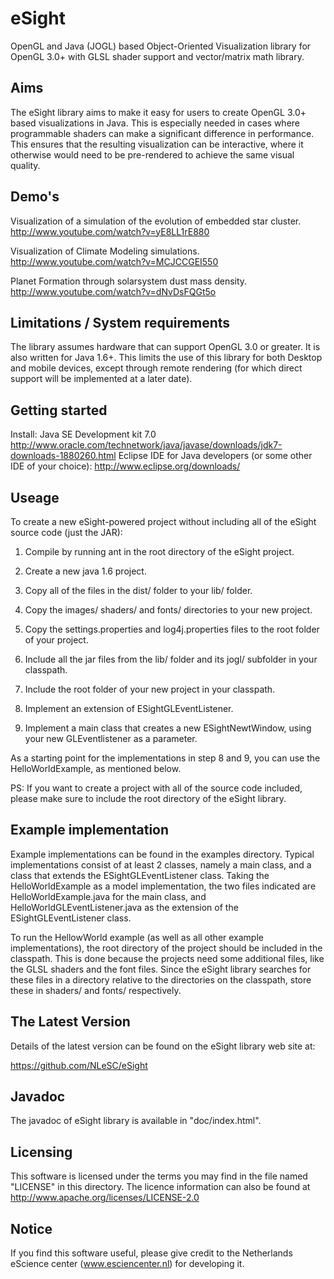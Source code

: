 eSight
======

OpenGL and Java (JOGL) based Object-Oriented Visualization library for OpenGL 3.0+ with GLSL shader support and vector/matrix math library. 

Aims
----

The eSight library aims to make it easy for users to create OpenGL 3.0+ based visualizations in Java. This is especially needed in cases 
where programmable shaders can make a significant difference in performance. This ensures that the resulting visualization can be interactive, 
where it otherwise would need to be pre-rendered to achieve the same visual quality.

Demo's
------

Visualization of a simulation of the evolution of embedded star cluster.
http://www.youtube.com/watch?v=yE8LL1rE880

Visualization of Climate Modeling simulations.
http://www.youtube.com/watch?v=MCJCCGEI550

Planet Formation through solarsystem dust mass density.
http://www.youtube.com/watch?v=dNvDsFQGt5o

Limitations / System requirements
---------------------------------

The library assumes hardware that can support OpenGL 3.0 or greater. It is also written for Java 1.6+. This limits the use of this library 
for both Desktop and mobile devices, except through remote rendering (for which direct support will be implemented at a later date).

Getting started
---------------

Install:
Java SE Development kit 7.0 http://www.oracle.com/technetwork/java/javase/downloads/jdk7-downloads-1880260.html
Eclipse IDE for Java developers (or some other IDE of your choice): http://www.eclipse.org/downloads/

Useage
------

To create a new eSight-powered project without including all of the eSight source code (just the JAR):

1. Compile by running ant in the root directory of the eSight project.

2. Create a new java 1.6 project.

3. Copy all of the files in the dist/ folder to your lib/ folder.

4. Copy the images/ shaders/ and fonts/ directories to your new project.

5. Copy the settings.properties and log4j.properties files to the root folder of your project.

6. Include all the jar files from the lib/ folder and its jogl/ subfolder in your classpath.

7. Include the root folder of your new project in your classpath.

8. Implement an extension of ESightGLEventListener.

9. Implement a main class that creates a new ESightNewtWindow, using your new GLEventlistener as a parameter.
 
As a starting point for the implementations in step 8 and 9, you can use the HelloWorldExample, as mentioned below.

PS: If you want to create a project with all of the source code included, please make sure to include the root directory of the eSight library.

Example implementation
----------------------

Example implementations can be found in the examples directory. Typical implementations consist of at least 2 classes, namely a main class, and a class that extends the ESightGLEventListener class.
Taking the HelloWorldExample as a model implementation, the two files indicated are HelloWorldExample.java for the main class, and HelloWorldGLEventListener.java as the extension of the ESightGLEventListener class.

To run the HellowWorld example (as well as all other example implementations), the root directory of the project should be included in the classpath. This is done because the projects need some additional files, like the GLSL shaders and the font files. Since the eSight library searches for these files in a directory relative to the directories on the classpath, store these in shaders/ and fonts/ respectively. 

The Latest Version
------------------
Details of the latest version can be found on the eSight library web site at:  

<https://github.com/NLeSC/eSight>

Javadoc
-------

The javadoc of eSight library is available in "doc/index.html".

Licensing
---------

This software is licensed under the terms you may find in the file named "LICENSE" in this directory. The licence information can also be found at  
<http://www.apache.org/licenses/LICENSE-2.0>

Notice
------

If you find this software useful, please give credit to the Netherlands eScience center (www.esciencenter.nl) for developing it.
